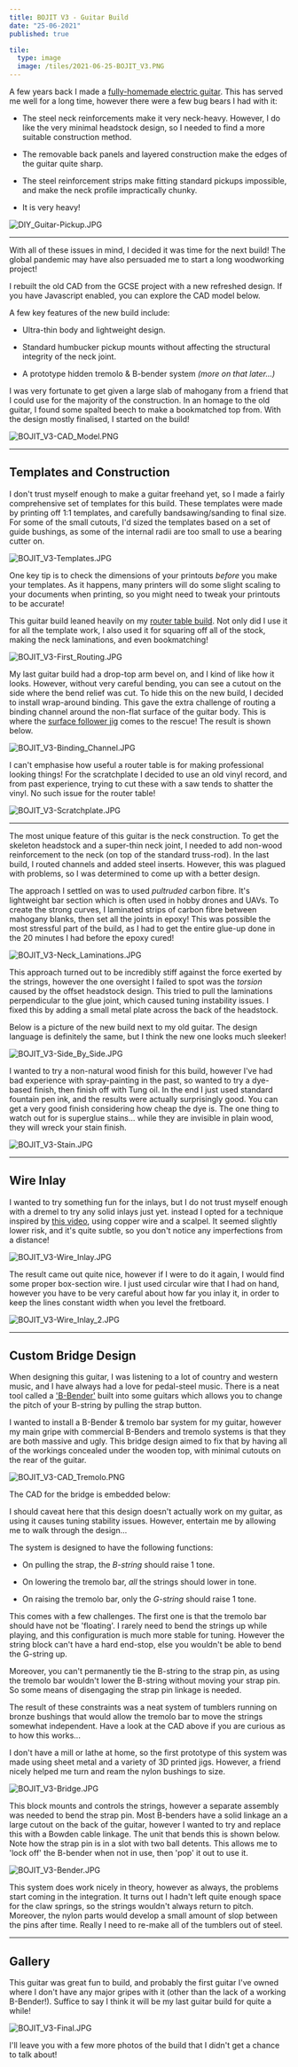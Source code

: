 ```yaml
---
title: BOJIT V3 - Guitar Build
date: "25-06-2021"
published: true

tile:
  type: image
  image: /tiles/2021-06-25-BOJIT_V3.PNG
---
```


<script>
    import CAD from "@bojit/svelte-components/widgets/CAD/CAD.svelte";

    import Gallery from "@bojit/svelte-components/widgets/Gallery/Gallery.svelte";

    let tiles = [
        {
            type: 'image',
            caption: 'Neck Carving Through Carbon Fibre',
            image: import.meta.env.VITE_IMAGE_BASE + '/posts/BOJIT_V3-Gallery_1.JPG'
        },
        {
            type: 'image',
            caption: 'Binding Glue-Up',
            image: import.meta.env.VITE_IMAGE_BASE + '/posts/BOJIT_V3-Gallery_2.JPG'
        },
        {
            type: 'image',
            caption: 'Fretboard Pinning',
            image: import.meta.env.VITE_IMAGE_BASE + '/posts/BOJIT_V3-Gallery_3.JPG'
        },
        {
            type: 'image',
            caption: 'Hardware Fitting',
            image: import.meta.env.VITE_IMAGE_BASE + '/posts/BOJIT_V3-Gallery_4.JPG'
        },
        {
            type: 'image',
            caption: 'Neck Blank Levelling',
            image: import.meta.env.VITE_IMAGE_BASE + '/posts/BOJIT_V3-Gallery_5.JPG'
        },
        {
            type: 'image',
            caption: 'F-Hole "Thinning"',
            image: import.meta.env.VITE_IMAGE_BASE + '/posts/BOJIT_V3-Gallery_6.JPG'
        },
        {
            type: 'image',
            caption: 'Old-Fashioned Resawing!',
            image: import.meta.env.VITE_IMAGE_BASE + '/posts/BOJIT_V3-Gallery_7.JPG'
        },
        {
            type: 'image',
            caption: 'Bookmatched Top',
            image: import.meta.env.VITE_IMAGE_BASE + '/posts/BOJIT_V3-Gallery_8.JPG'
        },
        {
            type: 'image',
            caption: 'Neck Pocket Routing',
            image: import.meta.env.VITE_IMAGE_BASE + '/posts/BOJIT_V3-Gallery_9.JPG'
        },
        {
            type: 'image',
            caption: 'Setting Neck Joint',
            image: import.meta.env.VITE_IMAGE_BASE + '/posts/BOJIT_V3-Gallery_10.JPG'
        },
        {
            type: 'image',
            caption: 'My Workshop!',
            image: import.meta.env.VITE_IMAGE_BASE + '/posts/BOJIT_V3-Gallery_11.JPG'
        },
        {
            type: 'image',
            caption: 'Finished Build',
            image: import.meta.env.VITE_IMAGE_BASE + '/posts/BOJIT_V3-Gallery_12.JPG'
        },
        {
            type: 'image',
            caption: 'Headstock Design',
            image: import.meta.env.VITE_IMAGE_BASE + '/posts/BOJIT_V3-Gallery_13.JPG'
        },
        {
            type: 'image',
            caption: 'Back of Headstock',
            image: import.meta.env.VITE_IMAGE_BASE + '/posts/BOJIT_V3-Gallery_14.JPG'
        }
    ];
</script>

A few years back I made a [fully-homemade electric guitar](/projects/DIY_Guitar). This has served me well for a long time, however there were a few bug bears I had with it:

- The steel neck reinforcements make it very neck-heavy. However, I do like the very minimal headstock design, so I needed to find a more suitable construction method.

- The removable back panels and layered construction make the edges of the guitar quite sharp.

- The steel reinforcement strips make fitting standard pickups impossible, and make the neck profile impractically chunky.

- It is very heavy!

![DIY_Guitar-Pickup.JPG]({import.meta.env.VITE_IMAGE_BASE}/posts/DIY_Guitar-Pickup.JPG)

---

With all of these issues in mind, I decided it was time for the next build! The global pandemic may have also persuaded me to start a long woodworking project!

I rebuilt the old CAD from the GCSE project with a new refreshed design. If you have Javascript enabled, you can explore the CAD model below.

<CAD geometry="https://cdn.bojit.org/files/glb/BOJIT_V3.glb"
     aspect="20:9" />

A few key features of the new build include:

- Ultra-thin body and lightweight design.

- Standard humbucker pickup mounts without affecting the structural integrity of the neck joint.

- A prototype hidden tremolo & B-bender system *(more on that later...)*

I was very fortunate to get given a large slab of mahogany from a friend that I could use for the majority of the construction. In an homage to the old guitar, I found some spalted beech to make a bookmatched top from. With the design mostly finalised, I started on the build!

![BOJIT_V3-CAD_Model.PNG]({import.meta.env.VITE_IMAGE_BASE}/posts/BOJIT_V3-CAD_Model.PNG)

---

## Templates and Construction

I don't trust myself enough to make a guitar freehand yet, so I made a fairly comprehensive set of templates for this build. These templates were made by printing off 1:1 templates, and carefully bandsawing/sanding to final size. For some of the small cutouts, I'd sized the templates based on a set of guide bushings, as some of the internal radii are too small to use a bearing cutter on.

![BOJIT_V3-Templates.JPG]({import.meta.env.VITE_IMAGE_BASE}/posts/BOJIT_V3-Templates.JPG)

One key tip is to check the dimensions of your printouts *before* you make your templates. As it happens, many printers will do some slight scaling to your documents when printing, so you might need to tweak your printouts to be accurate!

This guitar build leaned heavily on my [router table build](/projects/Router_Table). Not only did I use it for all the template work, I also used it for squaring off all of the stock, making the neck laminations, and even bookmatching!

![BOJIT_V3-First_Routing.JPG]({import.meta.env.VITE_IMAGE_BASE}/posts/BOJIT_V3-First_Routing.JPG)

My last guitar build had a drop-top arm bevel on, and I kind of like how it looks. However, without very careful bending, you can see a cutout on the side where the bend relief was cut. To hide this on the new build, I decided to install wrap-around binding. This gave the extra challenge of routing a binding channel around the non-flat surface of the guitar body. This is where the [surface follower jig](/projects/Router_Table#follower-jig) comes to the rescue! The result is shown below.

![BOJIT_V3-Binding_Channel.JPG]({import.meta.env.VITE_IMAGE_BASE}/posts/BOJIT_V3-Binding_Channel.JPG)

I can't emphasise how useful a router table is for making professional looking things! For the scratchplate I decided to use an old vinyl record, and from past experience, trying to cut these with a saw tends to shatter the vinyl. No such issue for the router table!

![BOJIT_V3-Scratchplate.JPG]({import.meta.env.VITE_IMAGE_BASE}/posts/BOJIT_V3-Scratchplate.JPG)

---

The most unique feature of this guitar is the neck construction. To get the skeleton headstock and a super-thin neck joint, I needed to add non-wood reinforcement to the neck (on top of the standard truss-rod). In the last build, I routed channels and added steel inserts. However, this was plagued with problems, so I was determined to come up with a better design.

The approach I settled on was to used *pultruded* carbon fibre. It's lightweight bar section which is often used in hobby drones and UAVs. To create the strong curves, I laminated strips of carbon fibre between mahogany blanks, then set all the joints in epoxy! This was possible the most stressful part of the build, as I had to get the entire glue-up done in the 20 minutes I had before the epoxy cured!

![BOJIT_V3-Neck_Laminations.JPG]({import.meta.env.VITE_IMAGE_BASE}/posts/BOJIT_V3-Neck_Laminations.JPG)

This approach turned out to be incredibly stiff against the force exerted by the strings, however the one oversight I failed to spot was the *torsion* caused by the offset headstock design. This tried to pull the laminations perpendicular to the glue joint, which caused tuning instability issues. I fixed this by adding a small metal plate across the back of the headstock.

Below is a picture of the new build next to my old guitar. The design language is definitely the same, but I think the new one looks much sleeker!

![BOJIT_V3-Side_By_Side.JPG]({import.meta.env.VITE_IMAGE_BASE}/posts/BOJIT_V3-Side_By_Side.JPG)

I wanted to try a non-natural wood finish for this build, however I've had bad experience with spray-painting in the past, so wanted to try a dye-based finish, then finish off with Tung oil. In the end I just used standard fountain pen ink, and the results were actually surprisingly good. You can get a very good finish considering how cheap the dye is. The one thing to watch out for is superglue stains... while they are invisible in plain wood, they will wreck your stain finish.

![BOJIT_V3-Stain.JPG]({import.meta.env.VITE_IMAGE_BASE}/posts/BOJIT_V3-Stain.JPG)

---

## Wire Inlay

I wanted to try something fun for the inlays, but I do not trust myself enough with a dremel to try any solid inlays just yet. instead I opted for a technique inspired by [this video](https://www.youtube.com/watch?v=arWUZ4Gdcvs), using copper wire and a scalpel. It seemed slightly lower risk, and it's quite subtle, so you don't notice any imperfections from a distance!

![BOJIT_V3-Wire_Inlay.JPG]({import.meta.env.VITE_IMAGE_BASE}/posts/BOJIT_V3-Wire_Inlay.JPG)

The result came out quite nice, however if I were to do it again, I would find some proper box-section wire. I just used circular wire that I had on hand, however you have to be very careful about how far you inlay it, in order to keep the lines constant width when you level the fretboard.

![BOJIT_V3-Wire_Inlay_2.JPG]({import.meta.env.VITE_IMAGE_BASE}/posts/BOJIT_V3-Wire_Inlay_2.JPG)

---

## Custom Bridge Design

When designing this guitar, I was listening to a lot of country and western music, and I have always had a love for pedal-steel music. There is a neat tool called a ['B-Bender'](https://www.youtube.com/watch?v=Z8RPjjpbZhA) built into some guitars which allows you to change the pitch of your B-string by pulling the strap button.

I wanted to install a B-Bender & tremolo bar system for my guitar, however my main gripe with commercial B-Benders and tremolo systems is that they are both massive and ugly. This bridge design aimed to fix that by having all of the workings concealed under the wooden top, with minimal cutouts on the rear of the guitar.

![BOJIT_V3-CAD_Tremolo.PNG]({import.meta.env.VITE_IMAGE_BASE}/posts/BOJIT_V3-CAD_Tremolo.PNG)

The CAD for the bridge is embedded below:

<CAD geometry="https://cdn.bojit.org/files/glb/Tremolo_Bridge.glb"
     aspect="20:9" />

I should caveat here that this design doesn't actually work on my guitar, as using it causes tuning stability issues. However, entertain me by allowing me to walk through the design...

The system is designed to have the following functions:

- On pulling the strap, the *B-string* should raise 1 tone.

- On lowering the tremolo bar, *all* the strings should lower in tone.

- On raising the tremolo bar, only the *G-string* should raise 1 tone.

This comes with a few challenges. The first one is that the tremolo bar should have not be 'floating'. I rarely need to bend the strings up while playing, and this configuration is much more stable for tuning. However the string block can't have a hard end-stop, else you wouldn't be able to bend the G-string up.

Moreover, you can't permanently tie the B-string to the strap pin, as using the tremolo bar wouldn't lower the B-string without moving your strap pin. So some means of disengaging the strap pin linkage is needed.

The result of these constraints was a neat system of tumblers running on bronze bushings that would allow the tremolo bar to move the strings somewhat independent. Have a look at the CAD above if you are curious as to how this works...

I don't have a mill or lathe at home, so the first prototype of this system was made using sheet metal and a variety of 3D printed jigs. However, a friend nicely helped me turn and ream the nylon bushings to size.

![BOJIT_V3-Bridge.JPG]({import.meta.env.VITE_IMAGE_BASE}/posts/BOJIT_V3-Bridge.JPG)

This block mounts and controls the strings, however a separate assembly was needed to bend the strap pin. Most B-benders have a solid linkage an a large cutout on the back of the guitar, however I wanted to try and replace this with a Bowden cable linkage. The unit that bends this is shown below. Note how the strap pin is in a slot with two ball detents. This allows me to 'lock off' the B-bender when not in use, then 'pop' it out to use it.

![BOJIT_V3-Bender.JPG]({import.meta.env.VITE_IMAGE_BASE}/posts/BOJIT_V3-Bender.JPG)

This system does work nicely in theory, however as always, the problems start coming in the integration. It turns out I hadn't left quite enough space for the claw springs, so the strings wouldn't always return to pitch. Moreover, the nylon parts would develop a small amount of slop between the pins after time. Really I need to re-make all of the tumblers out of steel.

---

## Gallery

This guitar was great fun to build, and probably the first guitar I've owned where I don't have any major gripes with it (other than the lack of a working B-Bender!). Suffice to say I think it will be my last guitar build for quite a while!

![BOJIT_V3-Final.JPG]({import.meta.env.VITE_IMAGE_BASE}/posts/BOJIT_V3-Final.JPG)

I'll leave you with a few more photos of the build that I didn't get a chance to talk about!

<Gallery tiles={[...tiles]}/>

